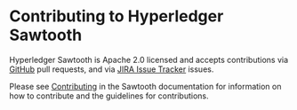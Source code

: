 # Contributing to Hyperledger Sawtooth

Hyperledger Sawtooth is Apache 2.0 licensed and accepts contributions via
[GitHub](https://github.com/hyperledger/sawtooth-core) pull requests, and via [JIRA Issue Tracker](https://sawtooth.hyperledger.org/docs/core/releases/latest/community/issue_tracking.html#jira) issues.

Please see
[Contributing](https://sawtooth.hyperledger.org/docs/core/releases/latest/community/contributing.html)
in the Sawtooth documentation for information on how to contribute and the guidelines for contributions.

